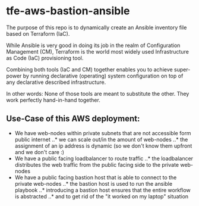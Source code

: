 # tfe-aws-bastion-ansible

The purpose of this repo is to dynamically create an Ansible inventory file based on Terraform (IaC).

While Ansible is very good in doing its job in the realm of Configuration Management (CM),
Terraform is the world most widely used Infrastructure as Code (IaC) provisioning tool.

Combining both tools (IaC and CM) together enables you to achieve super-power by running declarative (operating) system configuration
on top of any declarative described infrastructure.

In other words: None of those tools are meant to substitute the other. They work perfectly hand-in-hand together.     

## Use-Case of this AWS deployment:

* We have web-nodes within private subnets that are not accessible form public internet
..* we can scale out/in the amount of web-nodes
..* the assignment of an ip address is dynamic (so we don't know them upfront and we don't care :)
* We have a public facing loadbalancer to route traffic
..* the loadbalancer distributes the web traffic from the public facing side to the private web-nodes  
* We have a public facing bastion host that is able to connect to the private web-nodes
..* the bastion host is used to run the ansible playbook 
..* introducing a bastion host ensures that the entire workflow is abstracted
..* and to get rid of the "it worked on my laptop" situation

    

